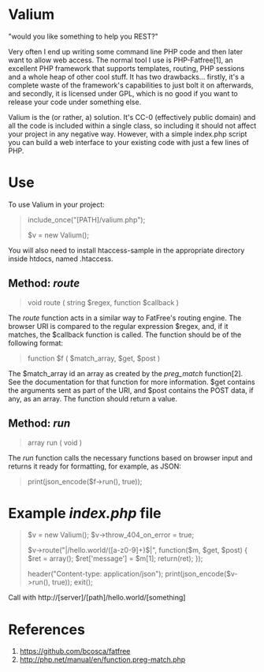 Valium
======

"would you like something to help you REST?"

Very often I end up writing some command line PHP code and then later want
to allow web access. The normal tool I use is PHP-Fatfree[1], an excellent
PHP framework that supports templates, routing, PHP sessions and a whole
heap of other cool stuff. It has two drawbacks... firstly, it's a complete
waste of the framework's capabilities to just bolt it on afterwards, and
secondly, it is licensed under GPL, which is no good if you want to release
your code under something else.

Valium is the (or rather, a) solution. It's CC-0 (effectively public domain)
and all the code is included within a single class, so including it should
not affect your project in any negative way. However, with a simple
index.php script you can build a web interface to your existing code with
just a few lines of PHP.

Use
===

To use Valium in your project:

> include_once("[PATH]/valium.php");
>
> $v = new Valium();

You will also need to install htaccess-sample in the appropriate directory
inside htdocs, named .htaccess.


Method: *route*
---------------

> void route ( string $regex, function $callback )

The *route* function acts in a similar way to FatFree's routing engine. The
browser URI is compared to the regular expression $regex, and, if it matches,
the $callback function is called. The function should be of the following
format:

> function $f ( $match_array, $get, $post )

The $match_array id an array as created by the *preg_match* function[2]. See
the documentation for that function for more information. $get contains the
arguments sent as part of the URI, and $post contains the POST data, if any,
as an array. The function should return a value.

Method: *run*
----------------

> array run ( void )

The *run* function calls the necessary functions based on browser input and
returns it ready for formatting, for example, as JSON:

> print(json_encode($f->run(), true));

Example *index.php* file
========================

> $v = new Valium();
> $v->throw_404_on_error = true;
> 
> $v->route("|/hello.world/([a-z0-9]+)$|", function($m, $get, $post)
> {
> 	$ret = array();
> 	$ret['message'] = $m[1];
> 	return(ret);
> });
> 
> header("Content-type: application/json");
> print(json_encode($v->run(), true));
> exit();

Call with http://[server]/[path]/hello.world/[something]

References
==========

1. https://github.com/bcosca/fatfree
2. http://php.net/manual/en/function.preg-match.php
